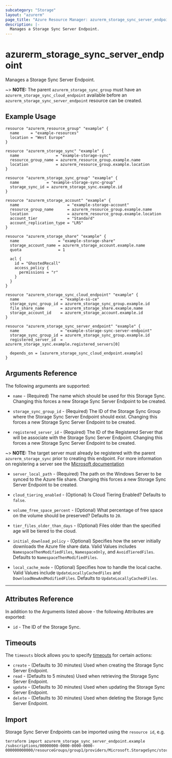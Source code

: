 ```yaml
---
subcategory: "Storage"
layout: "azurerm"
page_title: "Azure Resource Manager: azurerm_storage_sync_server_endpoint"
description: |-
  Manages a Storage Sync Server Endpoint.
---
```


# azurerm_storage_sync_server_endpoint

Manages a Storage Sync Server Endpoint.

~> **NOTE:** The parent `azurerm_storage_sync_group` must have an `azurerm_storage_sync_cloud_endpoint` available before an `azurerm_storage_sync_server_endpoint` resource can be created.

## Example Usage

```hcl
resource "azurerm_resource_group" "example" {
  name     = "example-resources"
  location = "West Europe"
}

resource "azurerm_storage_sync" "example" {
  name                = "example-storage-sync"
  resource_group_name = azurerm_resource_group.example.name
  location            = azurerm_resource_group.example.location
}

resource "azurerm_storage_sync_group" "example" {
  name            = "example-storage-sync-group"
  storage_sync_id = azurerm_storage_sync.example.id
}

resource "azurerm_storage_account" "example" {
  name                     = "example-storage-account"
  resource_group_name      = azurerm_resource_group.example.name
  location                 = azurerm_resource_group.example.location
  account_tier             = "Standard"
  account_replication_type = "LRS"
}

resource "azurerm_storage_share" "example" {
  name                 = "example-storage-share"
  storage_account_name = azurerm_storage_account.example.name
  quota                = 1

  acl {
    id = "GhostedRecall"
    access_policy {
      permissions = "r"
    }
  }
}

resource "azurerm_storage_sync_cloud_endpoint" "example" {
  name                  = "example-ss-ce"
  storage_sync_group_id = azurerm_storage_sync_group.example.id
  file_share_name       = azurerm_storage_share.example.name
  storage_account_id    = azurerm_storage_account.example.id
}

resource "azurerm_storage_sync_server_endpoint" "example" {
  name                  = "example-storage-sync-server-endpoint"
  storage_sync_group_id = azurerm_storage_sync_group.example.id
  registered_server_id  = azurerm_storage_sync.example.registered_servers[0]

  depends_on = [azurerm_storage_sync_cloud_endpoint.example]
}
```

## Arguments Reference

The following arguments are supported:

* `name` - (Required) The name which should be used for this Storage Sync. Changing this forces a new Storage Sync Server Endpoint to be created.

* `storage_sync_group_id` - (Required) The ID of the Storage Sync Group where the Storage Sync Server Endpoint should exist. Changing this forces a new Storage Sync Server Endpoint to be created.

* `registered_server_id` - (Required) The ID of the Registered Server that will be associate with the Storage Sync Server Endpoint. Changing this forces a new Storage Sync Server Endpoint to be created.

~> **NOTE:** The target server must already be registered with the parent `azurerm_storage_sync` prior to creating this endpoint. For more information on registering a server see the [Microsoft documentation](https://learn.microsoft.com/azure/storage/file-sync/file-sync-server-registration)

* `server_local_path` - (Required) The path on the Windows Server to be synced to the Azure file share. Changing this forces a new Storage Sync Server Endpoint to be created.

* `cloud_tiering_enabled` - (Optional)  Is Cloud Tiering Enabled? Defaults to `false`.

* `volume_free_space_percent` - (Optional) What percentage of free space on the volume should be preserved? Defaults to `20`.

* `tier_files_older_than_days` - (Optional) Files older than the specified age will be tiered to the cloud.

* `initial_download_policy` - (Optional)  Specifies how the server initially downloads the Azure file share data. Valid Values includes `NamespaceThenModifiedFiles`, `NamespaceOnly`, and `AvoidTieredFiles`. Defaults to `NamespaceThenModifiedFiles`.

* `local_cache_mode` - (Optional) Specifies how to handle the local cache. Valid Values include `UpdateLocallyCachedFiles` and `DownloadNewAndModifiedFiles`. Defaults to `UpdateLocallyCachedFiles`.

---

## Attributes Reference

In addition to the Arguments listed above - the following Attributes are exported:

* `id` - The ID of the Storage Sync.

## Timeouts

The `timeouts` block allows you to specify [timeouts](https://www.terraform.io/language/resources/syntax#operation-timeouts) for certain actions:

* `create` - (Defaults to 30 minutes) Used when creating the Storage Sync Server Endpoint.
* `read` - (Defaults to 5 minutes) Used when retrieving the Storage Sync Server Endpoint.
* `update` - (Defaults to 30 minutes) Used when updating the Storage Sync Server Endpoint.
* `delete` - (Defaults to 30 minutes) Used when deleting the Storage Sync Server Endpoint.

## Import

Storage Sync Server Endpoints can be imported using the `resource id`, e.g.

```shell
terraform import azurerm_storage_sync_server_endpoint.example /subscriptions/00000000-0000-0000-0000-000000000000/resourceGroups/group1/providers/Microsoft.StorageSync/storageSyncServices/sync1/syncGroups/syncGroup1/serverEndpoints/endpoint1
```

